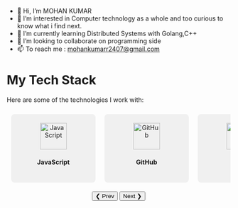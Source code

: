 - 👋 Hi, I’m MOHAN KUMAR
- 👀 I’m interested in Computer technology as a whole and too curious to know what i find next.
- 🌱 I’m currently learning Distributed Systems with Golang,C++
- 💞️ I’m looking to collaborate on programming side
- 📫 To reach me : mohankumarr2407@gmail.com


# My Tech Stack

Here are some of the technologies I work with:

<div style="width: 100%; overflow: hidden;">
  <div style="display: flex; transition: transform 0.5s ease;">
    <div style="min-width: 150px; margin: 10px; text-align: center; background: #f0f0f0; padding: 20px; border-radius: 8px;">
      <img src="https://upload.wikimedia.org/wikipedia/commons/6/6a/JavaScript-logo.png" alt="JavaScript" width="60" />
      <h4>JavaScript</h4>
    </div>
    <div style="min-width: 150px; margin: 10px; text-align: center; background: #f0f0f0; padding: 20px; border-radius: 8px;">
      <img src="https://upload.wikimedia.org/wikipedia/commons/9/91/Octicons-mark-github.svg" alt="GitHub" width="60" />
      <h4>GitHub</h4>
    </div>
    <div style="min-width: 150px; margin: 10px; text-align: center; background: #f0f0f0; padding: 20px; border-radius: 8px;">
      <img src="https://upload.wikimedia.org/wikipedia/commons/6/63/React-icon.svg" alt="React" width="60" />
      <h4>React</h4>
    </div>
    <div style="min-width: 150px; margin: 10px; text-align: center; background: #f0f0f0; padding: 20px; border-radius: 8px;">
      <img src="https://upload.wikimedia.org/wikipedia/commons/a/a7/Node.js_logo.svg" alt="Node.js" width="60" />
      <h4>Node.js</h4>
    </div>
    <div style="min-width: 150px; margin: 10px; text-align: center; background: #f0f0f0; padding: 20px; border-radius: 8px;">
      <img src="https://upload.wikimedia.org/wikipedia/commons/2/29/Logo-MySQL.svg" alt="MySQL" width="60" />
      <h4>MySQL</h4>
    </div>
  </div>
</div>

<div style="text-align: center; margin-top: 10px;">
  <button onclick="moveCarousel(-1)">&#10094; Prev</button>
  <button onclick="moveCarousel(1)">Next &#10095;</button>
</div>

<script>
  let currentIndex = 0;

  function moveCarousel(direction) {
    const carousel = document.querySelector('div > div');
    const items = carousel.children.length;
    currentIndex = (currentIndex + direction + items) % items;
    const offset = -currentIndex * (carousel.children[0].offsetWidth + 20);
    carousel.style.transform = `translateX(${offset}px)`;
  }
</script>
